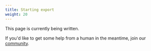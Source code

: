```yaml
---
title: Starting export
weight: 20
---
```


This page is currently being written. 

If you'd like to get some help from a human in the meantime, join our [community](https://wp2static.com).
